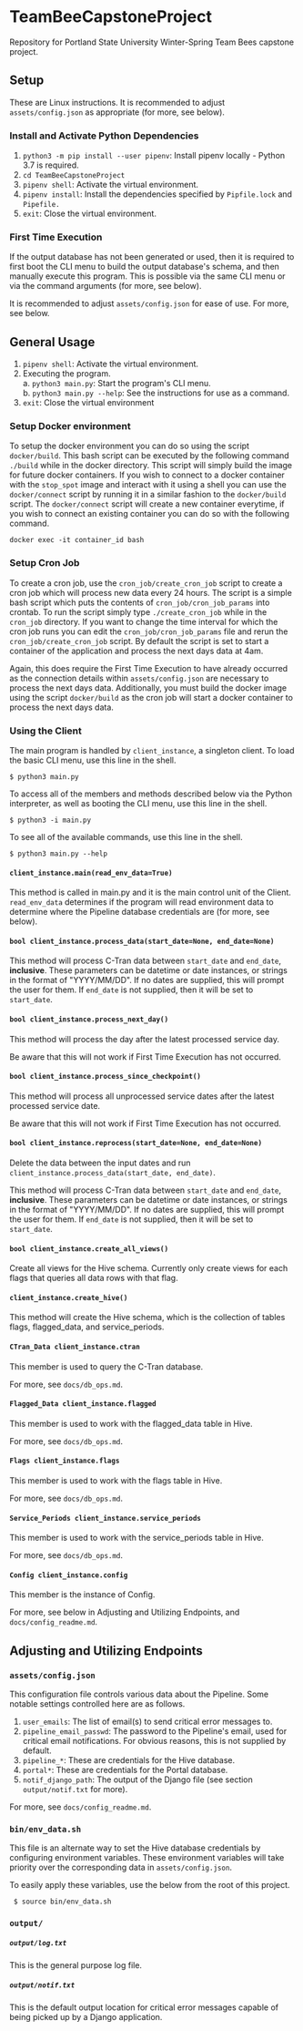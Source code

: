 # TeamBeeCapstoneProject

Repository for Portland State University Winter-Spring Team Bees capstone project.

## Setup

These are Linux instructions. It is recommended to adjust `assets/config.json`
as appropriate (for more, see below).

### Install and Activate Python Dependencies

1) `python3 -m pip install --user pipenv`: Install pipenv locally - Python 3.7 is required.
2) `cd TeamBeeCapstoneProject`
3) `pipenv shell`: Activate the virtual environment.
4) `pipenv install`: Install the dependencies specified by `Pipfile.lock` and `Pipefile.`
5) `exit`: Close the virtual environment.

### First Time Execution

If the output database has not been generated or used, then it is required to
first boot the CLI menu to build the output database's schema, and then
manually execute this program. This is possible via the same CLI menu or via
the command arguments (for more, see below).  

It is recommended to adjust `assets/config.json` for ease of use. For more, see
below.

## General Usage

1) `pipenv shell`: Activate the virtual environment.
2) Executing the program.  
  a. `python3 main.py`: Start the program's CLI menu.  
  b. `python3 main.py --help`: See the instructions for use as a command.  
3) `exit`: Close the virtual environment

### Setup Docker environment

To setup the docker environment you can do so using the script ```docker/build```. This bash script can be executed by the following command ```./build``` while in the docker directory. This script will simply build the image for future docker containers. If you wish to connect to a docker container with the ```stop_spot``` image and interact with it using a shell you can use the ```docker/connect``` script by running it in a similar fashion to the ```docker/build``` script. The ```docker/connect``` script will create a new container everytime, if you wish to connect an existing container you can do so with the following command.

```docker exec -it container_id bash```


### Setup Cron Job

To create a cron job, use the ```cron_job/create_cron_job``` script to create a cron job which will process new data every 24 hours. The script is a simple bash script which puts the contents of ```cron_job/cron_job_params``` into crontab. To run the script simply type ```./create_cron_job``` while in the ```cron_job``` directory. If you want to change the time interval for which the cron job runs you can edit the ```cron_job/cron_job_params``` file and rerun the ```cron_job/create_cron_job``` script. By default the script is set to start a container of the application and process the next days data at 4am.

Again, this does require the First Time Execution to have already occurred as the connection details within ```assets/config.json``` are necessary to process the next days data. Additionally, you must build the docker image using the script ```docker/build``` as the cron job will start a docker container to process the next days data.  

### Using the Client

The main program is handled by `client_instance`, a singleton client. To load
the basic CLI menu, use this line in the shell.

    $ python3 main.py

To access all of the members and methods described below via the Python
interpreter, as well as booting the CLI menu, use this line in the shell.

    $ python3 -i main.py

To see all of the available commands, use this line in the shell.

    $ python3 main.py --help

#### `client_instance.main(read_env_data=True)`

This method is called in main.py and it is the main control unit of the Client.
`read_env_data` determines if the program will read environment data to
determine where the Pipeline database credentials are (for more, see below).

#### `bool client_instance.process_data(start_date=None, end_date=None)`

This method will process C-Tran data between `start_date` and `end_date`,
**inclusive**. These parameters can be datetime or date instances, or strings
in the format of "YYYY/MM/DD". If no dates are supplied, this will prompt the
user for them. If `end_date` is not supplied, then it will be set to
`start_date`.

#### `bool client_instance.process_next_day()`

This method will process the day after the latest processed service day.  

Be aware that this will not work if First Time Execution has not occurred.

#### `bool client_instance.process_since_checkpoint()`

This method will process all unprocessed service dates after the latest
processed service date.  

Be aware that this will not work if First Time Execution has not occurred.

#### `bool client_instance.reprocess(start_date=None, end_date=None)`

Delete the data between the input dates and run
`client_instance.process_data(start_date, end_date)`.  

This method will process C-Tran data between `start_date` and `end_date`,
**inclusive**. These parameters can be datetime or date instances, or strings
in the format of "YYYY/MM/DD". If no dates are supplied, this will prompt the
user for them. If `end_date` is not supplied, then it will be set to
`start_date`.

#### `bool client_instance.create_all_views()`

Create all views for the Hive schema. Currently only create views for each
flags that queries all data rows with that flag.

#### `client_instance.create_hive()`

This method will create the Hive schema, which is the collection of tables
flags, flagged_data, and service_periods.

#### `CTran_Data client_instance.ctran`

This member is used to query the C-Tran database.  

For more, see `docs/db_ops.md`.

#### `Flagged_Data client_instance.flagged`

This member is used to work with the flagged_data table in Hive.  

For more, see `docs/db_ops.md`.

#### `Flags client_instance.flags`

This member is used to work with the flags table in Hive.  

For more, see `docs/db_ops.md`.

#### `Service_Periods client_instance.service_periods`

This member is used to work with the service_periods table in Hive.  

For more, see `docs/db_ops.md`.

#### `Config client_instance.config`

This member is the instance of Config.  

For more, see below in Adjusting and Utilizing Endpoints, and
`docs/config_readme.md`.

## Adjusting and Utilizing Endpoints

### `assets/config.json`

This configuration file controls various data about the Pipeline. Some notable
settings controlled here are as follows.

1) `user_emails`: The list of email(s) to send critical error messages to.
2) `pipeline_email_passwd`: The password to the Pipeline's email, used for
critical email notifications. For obvious reasons, this is not supplied by default.
3) `pipeline_*`: These are credentials for the Hive database.
4) `portal*`: These are credentials for the Portal database.
5) `notif_django_path`: The output of the Django file (see section
`output/notif.txt` for more).

For more, see `docs/config_readme.md`.

### `bin/env_data.sh`

This file is an alternate way to set the Hive database credentials by
configuring environment variables. These environment variables will take
priority over the corresponding data in `assets/config.json`.

To easily apply these variables, use the below from the root of this project.

     $ source bin/env_data.sh

### `output/`

##### `output/log.txt`

This is the general purpose log file.

##### `output/notif.txt`

This is the default output location for critical error messages capable of
being picked up by a Django application.